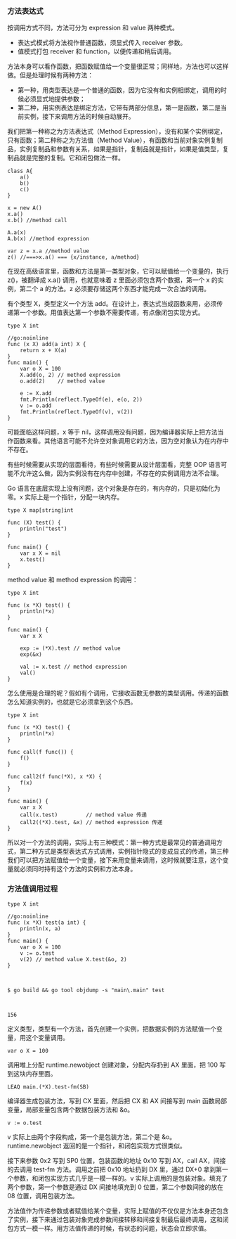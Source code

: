### 方法表达式

按调用方式不同，方法可分为 expression 和 value 两种模式。

  * 表达式模式将方法视作普通函数，须显式传入 receiver 参数。
  * 值模式打包 receiver 和 function，以便传递和稍后调用。

方法本身可以看作函数，把函数赋值给一个变量很正常；同样地，方法也可以这样做。但是处理时候有两种方法：

  * 第一种，用类型表达是一个普通的函数，因为它没有和实例相绑定，调用的时候必须显式地提供参数；
  * 第二种，用实例表达是绑定方法，它带有两部分信息，第一是函数，第二是当前实例，接下来调用方法的时候自动展开。

我们把第一种称之为方法表达式（Method Expression），没有和某个实例绑定，只有函数；第二种称之为方法值（Method
Value），有函数和当前对象实例复制品，实例复制品和参数有关系，如果是指针，复制品就是指针，如果是值类型，复制品就是完整的复制。它和闭包做法一样。

    
    
    class A{
        a()
        b()
        c()
    }
    
    x = new A()
    x.a()
    x.b() //method call
    
    A.a(x)
    A.b(x) //method expression
    
    var z = x.a //method value
    z() //===>x.a() === {x/instance, a/method}
    

在现在高级语言里，函数和方法是第一类型对象，它可以赋值给一个变量的，执行 z()，被翻译成 x.a() 调用，也就意味着 z 里面必须包含两个数据，第一个
x 的实例，第二个 a 的方法。z 必须要存储这两个东西才能完成一次合法的调用。

有个类型 X，类型定义一个方法 add。在设计上，表达式当成函数来用，必须传递第一个参数。用值表达第一个参数不需要传递，有点像闭包实现方式。

    
    
    type X int
    
    //go:noinline
    func (x X) add(a int) X {
        return x + X(a)
    }
    func main() {
        var o X = 100
        X.add(o, 2) // method expression
        o.add(2)    // method value
    
        e := X.add
        fmt.Println(reflect.TypeOf(e), e(o, 2))
        v := o.add
        fmt.Println(reflect.TypeOf(v), v(2))
    }
    

可能面临这样问题，x 等于
nil，这样调用没有问题，因为编译器实际上把方法当作函数来看。其他语言可能不允许空对象调用它的方法，因为空对象认为在内存中不存在。

有些时候需要从实现的层面看待，有些时候需要从设计层面看，完整 OOP 语言可能不允许这么做，因为实例没有在内存中创建，不存在的实例调用方法不合理。

Go 语言在底层实现上没有问题，这个对象是存在的，有内存的，只是初始化为零。x 实际上是一个指针，分配一块内存。

    
    
    type X map[string]int
    
    func (X) test() {
        println("test")
    }
    
    func main() {
        var x X = nil
        x.test()
    }
    

method value 和 method expression 的调用：

    
    
    type X int
    
    func (x *X) test() {
        println(*x)
    }
    
    func main() {
        var x X
    
        exp := (*X).test // method value
        exp(&x)
    
        val := x.test // method expression
        val()
    }
    

怎么使用是合理的呢？假如有个调用，它接收函数无参数的类型调用。传递的函数怎么知道实例的，也就是它必须拿到这个东西。

    
    
    type X int
    
    func (x *X) test() {
        println(*x)
    }
    
    func call(f func()) {
        f()
    }
    
    func call2(f func(*X), x *X) {
        f(x)
    }
    
    func main() {
        var x X
        call(x.test)         // method value 传递
        call2((*X).test, &x) // method expression 传递
    }
    

所以对一个方法的调用，实际上有三种模式：第一种方式是最常见的普通调用方式，第二种方式是类型表达式方式调用，实例指针隐式的变成显式的传递，第三种我们可以把方法赋值给一个变量，接下来用变量来调用，这时候就要注意，这个变量就必须同时持有这个方法的实例和方法本身。

### 方法值调用过程

    
    
    type X int
    
    //go:noinline
    func (x *X) test(a int) {
        println(x, a)
    }
    func main() {
        var o X = 100
        v := o.test
        v(2) // method value X.test(&o, 2)
    }
    
    
    
    $ go build && go tool objdump -s "main\.main" test
    
    
    
    156
    

定义类型，类型有一个方法，首先创建一个实例，把数据实例的方法赋值一个变量，用这个变量调用。

    
    
    var o X = 100
    

调用堆上分配 runtime.newobject 创建对象，分配内存扔到 AX 里面，把 100 写到这块内存里面。

    
    
    LEAQ main.(*X).test-fm(SB)
    

编译器生成包装方法，写到 CX 里面，然后把 CX 和 AX 间接写到 main 函数局部变量，局部变量包含两个数据包装方法和 &o。

    
    
    v := o.test
    

v 实际上由两个字段构成，第一个是包装方法，第二个是 &o。runtime.newobject 返回的是一个指针，和闭包实现方式很类似。

接下来参数 0x2 写到 SP0 位置，包装函数的地址 0x10 写到 AX，call AX，间接的去调用 test-fm 方法。调用之前把 0x10
地址扔到 DX 里，通过 DX+0 拿到第一个参数，和闭包实现方式几乎是一模一样的。v 实际上调用的是包装对象。填充了两个参数，第一个参数是通过 DX
间接地填充到 0 位置，第二个参数间接的放在 08 位置，调用包装方法。

方法值作为传递参数或者赋值给某个变量，实际上赋值的不仅仅是方法本身还包含了实例，接下来通过包装对象完成参数间接转移和间接复制最后最终调用，这和闭包方式一模一样。用方法值传递的时候，有状态的问题，状态会立即求值。


